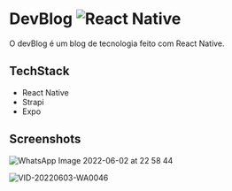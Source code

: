 # DevBlog ![React Native](https://img.shields.io/badge/React_Native-20232A?style=for-the-badge&logo=react&logoColor=61DAFB)

O devBlog é um blog de tecnologia feito com React Native.

## TechStack

* React Native
* Strapi
* Expo

## Screenshots

![WhatsApp Image 2022-06-02 at 22 58 44](https://user-images.githubusercontent.com/60331328/171970278-8c44d81d-ce0f-4f5d-ba0b-a1bd0e6f4e3b.jpeg)

![VID-20220603-WA0046](https://user-images.githubusercontent.com/60331328/171970232-fbd8015b-b265-4631-89b2-8adbf796ea72.gif)